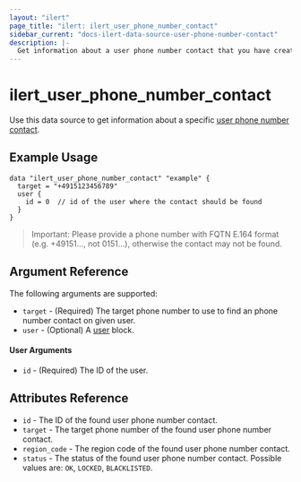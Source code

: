 ```yaml
---
layout: "ilert"
page_title: "ilert: ilert_user_phone_number_contact"
sidebar_current: "docs-ilert-data-source-user-phone-number-contact"
description: |-
  Get information about a user phone number contact that you have created.
---
```


# ilert_user_phone_number_contact

Use this data source to get information about a specific [user phone number contact][1].

## Example Usage

```hcl
data "ilert_user_phone_number_contact" "example" {
  target = "+4915123456789"
  user {
    id = 0  // id of the user where the contact should be found
  }
}
```

> Important: Please provide a phone number with FQTN E.164 format (e.g. +49151..., not 0151...), otherwise the contact may not be found.

## Argument Reference

The following arguments are supported:

- `target` - (Required) The target phone number to use to find an phone number contact on given user.
- `user` - (Optional) A [user](#user-arguments) block.

#### User Arguments

- `id` - (Required) The ID of the user.

## Attributes Reference

- `id` - The ID of the found user phone number contact.
- `target` - The target phone number of the found user phone number contact.
- `region_code` - The region code of the found user phone number contact.
- `status` - The status of the found user phone number contact. Possible values are: `OK`, `LOCKED`, `BLACKLISTED`.

[1]: https://api.ilert.com/api-docs/#tag/Contacts/paths/~1users~1{user-id}~1contacts~1phone-numbers~1{id}/get
